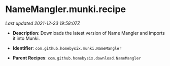 # NameMangler.munki.recipe

_Last updated 2021-12-23 19:58:07Z_

- **Description**: Downloads the latest version of Name Mangler and imports it into Munki.

- **Identifier**: `com.github.homebysix.munki.NameMangler`

- **Parent Recipes**: `com.github.homebysix.download.NameMangler`